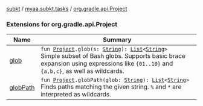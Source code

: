 [subkt](../../index.md) / [myaa.subkt.tasks](../index.md) / [org.gradle.api.Project](./index.md)

### Extensions for org.gradle.api.Project

| Name | Summary |
|---|---|
| [glob](glob.md) | `fun `[`Project`](https://docs.gradle.org/current/javadoc/org/gradle/api/Project.html)`.glob(s: `[`String`](https://kotlinlang.org/api/latest/jvm/stdlib/kotlin/-string/index.html)`): `[`List`](https://kotlinlang.org/api/latest/jvm/stdlib/kotlin.collections/-list/index.html)`<`[`String`](https://kotlinlang.org/api/latest/jvm/stdlib/kotlin/-string/index.html)`>`<br>Simple subset of Bash globs. Supports basic brace expansion using expressions like `{01..10}` and `{a,b,c}`, as well as wildcards. |
| [globPath](glob-path.md) | `fun `[`Project`](https://docs.gradle.org/current/javadoc/org/gradle/api/Project.html)`.globPath(glob: `[`String`](https://kotlinlang.org/api/latest/jvm/stdlib/kotlin/-string/index.html)`): `[`List`](https://kotlinlang.org/api/latest/jvm/stdlib/kotlin.collections/-list/index.html)`<`[`String`](https://kotlinlang.org/api/latest/jvm/stdlib/kotlin/-string/index.html)`>`<br>Finds paths matching the given string. `%` and `*` are interpreted as wildcards. |
